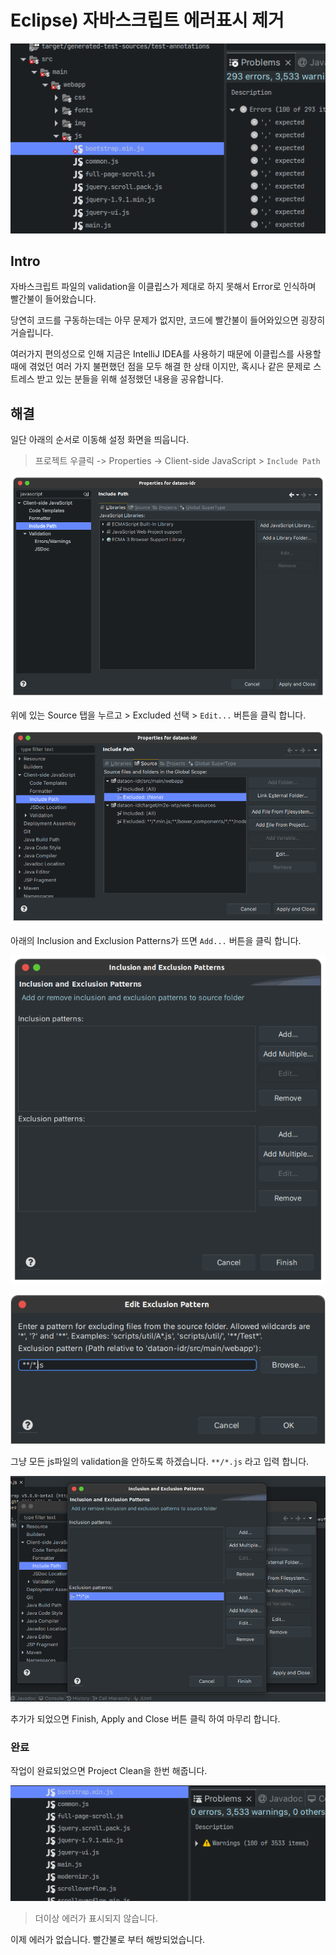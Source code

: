 # Eclipse) 자바스크립트 에러표시 제거

![image-20211130161550605](https://raw.githubusercontent.com/Shane-Park/mdblog/main/development/eclipse-javascript-error.assets/image-20211130161550605.png)

## Intro

자바스크립트 파일의 validation을 이클립스가 제대로 하지 못해서 Error로 인식하며 빨간불이 들어왔습니다.

당연히 코드를 구동하는데는 아무 문제가 없지만, 코드에 빨간불이 들어와있으면 굉장히 거슬립니다.

여러가지 편의성으로 인해 지금은 IntelliJ IDEA를 사용하기 때문에 이클립스를 사용할 때에 겪었던 여러 가지 불편했던 점을 모두 해결 한 상태 이지만, 혹시나 같은 문제로 스트레스 받고 있는 분들을 위해 설정했던 내용을 공유합니다.

## 해결

일단 아래의 순서로 이동해 설정 화면을 띄웁니다.

>  프로젝트 우클릭 -> Properties -> Client-side JavaScript > `Include Path`

![image-20211130161707081](https://raw.githubusercontent.com/Shane-Park/mdblog/main/development/eclipse-javascript-error.assets/image-20211130161707081.png)

위에 있는 Source 탭을 누르고 > Excluded 선택 > `Edit...` 버튼을 클릭 합니다.

![image-20211130162020800](https://raw.githubusercontent.com/Shane-Park/mdblog/main/development/eclipse-javascript-error.assets/image-20211130162020800.png)

아래의 Inclusion and Exclusion Patterns가 뜨면 `Add...` 버튼을 클릭 합니다.

![image-20211130162236441](https://raw.githubusercontent.com/Shane-Park/mdblog/main/development/eclipse-javascript-error.assets/image-20211130162236441.png)

![image-20211130162211420](https://raw.githubusercontent.com/Shane-Park/mdblog/main/development/eclipse-javascript-error.assets/image-20211130162211420.png)

그냥 모든 js파일의 validation을 안하도록 하겠습니다. `**/*.js` 라고 입력 합니다.

![image-20211130162453269](https://raw.githubusercontent.com/Shane-Park/mdblog/main/development/eclipse-javascript-error.assets/image-20211130162453269.png)

추가가 되었으면 Finish, Apply and Close 버튼 클릭 하여 마무리 합니다.

### 완료

작업이 완료되었으면 Project Clean을 한번 해줍니다.

![image-20211130162647276](https://raw.githubusercontent.com/Shane-Park/mdblog/main/development/eclipse-javascript-error.assets/image-20211130162647276.png)

> 더이상 에러가 표시되지 않습니다.

이제 에러가 없습니다. 빨간불로 부터 해방되었습니다.